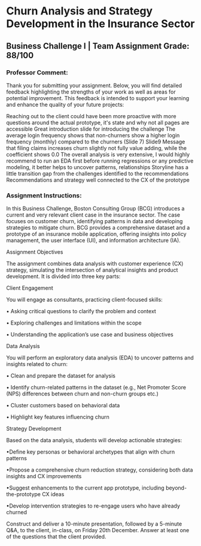 # Churn Analysis and Strategy Development in the Insurance Sector
## Business Challenge I | Team Assignment Grade: 88/100
### Professor Comment:
Thank you for submitting your assignment. Below, you will find detailed feedback highlighting the strengths of your work as well as areas for potential improvement. This feedback is intended to support your learning and enhance the quality of your future projects:

Reaching out to the client could have been more proactive with more questions around the actual prototype, it's state and why not all pages are accessible
Great introduction slide for introducing the challenge
The average login frequency shows that non-churners show a higher login frequency (monthly) compared to the churners (Slide 7)
Slide9 Message that filing claims increases churn slightly not fully value adding, while the coefficient shows 0.0
The overall analysis is very extensive, I would highly recommend to run an EDA first before running regressions or any predictive modeling, it better helps to uncover patterns, relationships
Storyline has a little transition gap from the challenges identified to the recommendations
Recommendations and strategy well connected to the CX of the prototype

### Assignment Instructions:
In this Business Challenge, Boston Consulting Group (BCG) introduces a current and very relevant client case in the insurance sector. The case focuses on customer churn, identifying patterns in data and developing strategies to mitigate churn. BCG provides a comprehensive dataset and a prototype of an insurance mobile application, offering insights into policy management, the user interface (UI), and information architecture (IA).

Assignment Objectives

The assignment combines data analysis with customer experience (CX) strategy, simulating the intersection of analytical insights and product development. It is divided into three key parts:

 

Client Engagement

You will engage as consultants, practicing client-focused skills:

• Asking critical questions to clarify the problem and context

• Exploring challenges and limitations within the scope

• Understanding the application’s use case and business objectives

 

Data Analysis

You will perform an exploratory data analysis (EDA) to uncover patterns and insights related to churn:

• Clean and prepare the dataset for analysis

• Identify churn-related patterns in the dataset (e.g., Net Promoter Score (NPS) differences between churn and non-churn groups etc.)

• Cluster customers based on behavioral data

• Highlight key features influencing churn

 

Strategy Development

Based on the data analysis, students will develop actionable strategies:

•Define key personas or behavioral archetypes that align with churn patterns

•Propose a comprehensive churn reduction strategy, considering both data insights and CX improvements

•Suggest enhancements to the current app prototype, including beyond-the-prototype CX ideas

•Develop intervention strategies to re-engage users who have already churned

 

Construct and deliver a 10-minute presentation, followed by a 5-minute Q&A, to the client, in-class, on Friday 20th December. Answer at least one of the questions that the client provided. 
